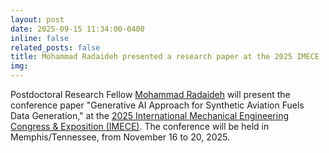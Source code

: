 ```yaml
---
layout: post
date: 2025-09-15 11:34:00-0400
inline: false
related_posts: false
title: Mohammad Radaideh presented a research paper at the 2025 IMECE
img:
---
```


Postdoctoral Research Fellow [Mohammad Radaideh](/people/malradai) will present the conference paper "Generative AI Approach for Synthetic Aviation Fuels Data Generation," at the [2025 International Mechanical Engineering Congress & Exposition (IMECE)](https://web.archive.org/web/20251005225252/https://event.asme.org/IMECE).
The conference will be held in Memphis/Tennessee, from November 16 to 20, 2025.
